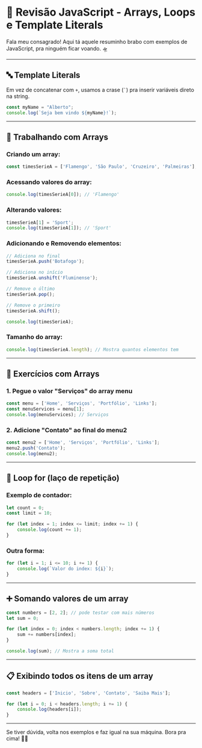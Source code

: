 
# 🧠 Revisão JavaScript - Arrays, Loops e Template Literals

Fala meu consagrado! Aqui tá aquele resuminho brabo com exemplos de JavaScript, pra ninguém ficar voando. 🛸

---

## 🔤 Template Literals

Em vez de concatenar com `+`, usamos a crase (`` ` ``) pra inserir variáveis direto na string.

```js
const myName = "Alberto";
console.log(`Seja bem vindo ${myName}!`);
```

---

## 🧱 Trabalhando com Arrays

### Criando um array:
```js
const timesSerieA = ['Flamengo', 'São Paulo', 'Cruzeiro', 'Palmeiras'];
```

### Acessando valores do array:
```js
console.log(timesSerieA[0]); // 'Flamengo'
```

### Alterando valores:
```js
timesSerieA[1] = 'Sport';
console.log(timesSerieA[1]); // 'Sport'
```

### Adicionando e Removendo elementos:

```js
// Adiciona no final
timesSerieA.push('Botafogo');

// Adiciona no início
timesSerieA.unshift('Fluminense');

// Remove o último
timesSerieA.pop();

// Remove o primeiro
timesSerieA.shift();

console.log(timesSerieA);
```

### Tamanho do array:
```js
console.log(timesSerieA.length); // Mostra quantos elementos tem
```

---

## 🧪 Exercícios com Arrays

### 1. Pegue o valor "Serviços" do array menu
```js
const menu = ['Home', 'Serviços', 'Portfólio', 'Links'];
const menuServices = menu[1];
console.log(menuServices); // Serviços
```

### 2. Adicione "Contato" ao final do menu2
```js
const menu2 = ['Home', 'Serviços', 'Portfólio', 'Links'];
menu2.push('Contato');
console.log(menu2);
```

---

## 🔁 Loop for (laço de repetição)

### Exemplo de contador:
```js
let count = 0;
const limit = 10;

for (let index = 1; index <= limit; index += 1) {
    console.log(count += 1);
}
```

### Outra forma:
```js
for (let i = 1; i <= 10; i += 1) {
    console.log(`Valor do index: ${i}`);
}
```

---

## ➕ Somando valores de um array

```js
const numbers = [2, 2]; // pode testar com mais números
let sum = 0;

for (let index = 0; index < numbers.length; index += 1) {
    sum += numbers[index];
}

console.log(sum); // Mostra a soma total
```

---

## 📋 Exibindo todos os itens de um array

```js
const headers = ['Inicio', 'Sobre', 'Contato', 'Saiba Mais'];

for (let i = 0; i < headers.length; i += 1) {
    console.log(headers[i]);
}
```

---

Se tiver dúvida, volta nos exemplos e faz igual na sua máquina. Bora pra cima! 🚀🔥
